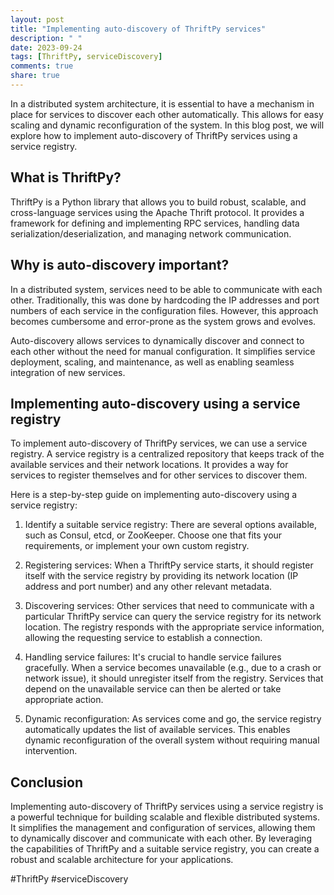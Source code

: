 ```yaml
---
layout: post
title: "Implementing auto-discovery of ThriftPy services"
description: " "
date: 2023-09-24
tags: [ThriftPy, serviceDiscovery]
comments: true
share: true
---
```


In a distributed system architecture, it is essential to have a mechanism in place for services to discover each other automatically. This allows for easy scaling and dynamic reconfiguration of the system. In this blog post, we will explore how to implement auto-discovery of ThriftPy services using a service registry.

## What is ThriftPy?

ThriftPy is a Python library that allows you to build robust, scalable, and cross-language services using the Apache Thrift protocol. It provides a framework for defining and implementing RPC services, handling data serialization/deserialization, and managing network communication.

## Why is auto-discovery important?

In a distributed system, services need to be able to communicate with each other. Traditionally, this was done by hardcoding the IP addresses and port numbers of each service in the configuration files. However, this approach becomes cumbersome and error-prone as the system grows and evolves.

Auto-discovery allows services to dynamically discover and connect to each other without the need for manual configuration. It simplifies service deployment, scaling, and maintenance, as well as enabling seamless integration of new services.

## Implementing auto-discovery using a service registry

To implement auto-discovery of ThriftPy services, we can use a service registry. A service registry is a centralized repository that keeps track of the available services and their network locations. It provides a way for services to register themselves and for other services to discover them.

Here is a step-by-step guide on implementing auto-discovery using a service registry:

1. Identify a suitable service registry: There are several options available, such as Consul, etcd, or ZooKeeper. Choose one that fits your requirements, or implement your own custom registry.

2. Registering services: When a ThriftPy service starts, it should register itself with the service registry by providing its network location (IP address and port number) and any other relevant metadata.

3. Discovering services: Other services that need to communicate with a particular ThriftPy service can query the service registry for its network location. The registry responds with the appropriate service information, allowing the requesting service to establish a connection.

4. Handling service failures: It's crucial to handle service failures gracefully. When a service becomes unavailable (e.g., due to a crash or network issue), it should unregister itself from the registry. Services that depend on the unavailable service can then be alerted or take appropriate action.

5. Dynamic reconfiguration: As services come and go, the service registry automatically updates the list of available services. This enables dynamic reconfiguration of the overall system without requiring manual intervention.

## Conclusion

Implementing auto-discovery of ThriftPy services using a service registry is a powerful technique for building scalable and flexible distributed systems. It simplifies the management and configuration of services, allowing them to dynamically discover and communicate with each other. By leveraging the capabilities of ThriftPy and a suitable service registry, you can create a robust and scalable architecture for your applications.

#ThriftPy #serviceDiscovery